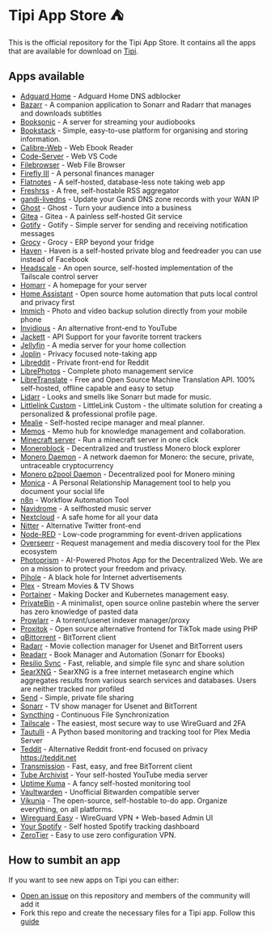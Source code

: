 # Tipi App Store ⛺️

This is the official repository for the Tipi App Store. It contains all the apps that are available for download on [Tipi](https://github.com/meienberger/runtipi).

## Apps available

- [Adguard Home](https://github.com/AdguardTeam/AdGuardHome) - Adguard Home DNS adblocker
- [Bazarr](https://github.com/morpheus65535/bazarr) - A companion application to Sonarr and Radarr that manages and downloads subtitles
- [Booksonic](https://github.com/popeen) - A server for streaming your audiobooks
- [Bookstack](https://github.com/BookStackApp/BookStack) - Simple, easy-to-use platform for organising and storing information.
- [Calibre-Web](https://github.com/janeczku/calibre-web) - Web Ebook Reader
- [Code-Server](https://github.com/coder/code-server) - Web VS Code
- [Filebrowser](https://github.com/filebrowser/filebrowser) - Web File Browser
- [Firefly III](https://github.com/firefly-iii/firefly-iii) - A personal finances manager
- [Flatnotes](https://github.com/Dullage/flatnotes) - A self-hosted, database-less note taking web app
- [Freshrss](https://github.com/FreshRSS/FreshRSS) - A free, self-hostable RSS aggregator
- [gandi-livedns](https://github.com/jbbodart/gandi-livedns) - Update your Gandi DNS zone records with your WAN IP
- [Ghost](https://github.com/TryGhost/Ghost) - Ghost - Turn your audience into a business
- [Gitea](https://github.com/go-gitea/gitea) - Gitea - A painless self-hosted Git service
- [Gotify](https://github.com/gotify/server) - Gotify - Simple server for sending and receiving notification messages
- [Grocy](https://github.com/grocy/grocy) - Grocy - ERP beyond your fridge
- [Haven](https://github.com/havenweb/haven) - Haven is a self-hosted private blog and feedreader you can use instead of Facebook
- [Headscale](https://github.com/juanfont/headscale) - An open source, self-hosted implementation of the Tailscale control server
- [Homarr](https://github.com/ajnart/homarr) - A homepage for your server
- [Home Assistant](https://github.com/home-assistant/core) - Open source home automation that puts local control and privacy first
- [Immich](https://github.com/immich-app/immich) - Photo and video backup solution directly from your mobile phone
- [Invidious](https://github.com/iv-org/invidious) - An alternative front-end to YouTube
- [Jackett](https://github.com/Jackett/Jackett) - API Support for your favorite torrent trackers
- [Jellyfin](https://github.com/jellyfin/jellyfin) - A media server for your home collection
- [Joplin](https://github.com/laurent22/joplin) - Privacy focused note-taking app
- [Libreddit](https://github.com/spikecodes/libreddit) - Private front-end for Reddit
- [LibrePhotos](https://github.com/LibrePhotos/librephotos) - Complete photo management service
- [LibreTranslate](https://github.com/LibreTranslate/LibreTranslate) - Free and Open Source Machine Translation API. 100% self-hosted, offline capable and easy to setup
- [Lidarr](https://github.com/Lidarr/Lidarr) - Looks and smells like Sonarr but made for music.
- [Littlelink Custom](https://github.com/JulianPrieber/littlelink-custom) - LittleLink Custom - the ultimate solution for creating a personalized & professional profile page.
- [Mealie](https://github.com/hay-kot/mealie) - Self-hosted recipe manager and meal planner.
- [Memos](https://github.com/usememos/memos) - Memo hub for knowledge management and collaboration.
- [Minecraft server](https://github.com/itzg/docker-minecraft-server) - Run a minecraft server in one click
- [Moneroblock](https://github.com/duggavo/MoneroBlock) - Decentralized and trustless Monero block explorer
- [Monero Daemon](https://github.com/monero-project/monero/) - A network daemon for Monero: the secure, private, untraceable cryptocurrency
- [Monero p2pool Daemon](https://github.com/SChernykh/p2pool) - Decentralized pool for Monero mining
- [Monica](https://github.com/monicahq/monica) - A Personal Relationship Management tool to help you document your social life
- [n8n](https://github.com/n8n-io/n8n) - Workflow Automation Tool
- [Navidrome](https://github.com/navidrome/navidrome) - A selfhosted music server
- [Nextcloud](https://github.com/nextcloud/server) - A safe home for all your data
- [Nitter](https://github.com/zedeus/nitter) - Alternative Twitter front-end
- [Node-RED](https://github.com/node-red/node-red) - Low-code programming for event-driven applications
- [Overseerr](https://github.com/sct/overseerr) - Request management and media discovery tool for the Plex ecosystem
- [Photoprism](https://github.com/photoprism/photoprism) - AI-Powered Photos App for the Decentralized Web. We are on a mission to protect your freedom and privacy.
- [Pihole](https://github.com/pi-hole/pi-hole) - A black hole for Internet advertisements
- [Plex](https://github.com/plexinc/pms-docker) - Stream Movies & TV Shows
- [Portainer](https://github.com/portainer/portainer) - Making Docker and Kubernetes management easy.
- [PrivateBin](https://github.com/PrivateBin/PrivateBin) - A minimalist, open source online pastebin where the server has zero knowledge of pasted data
- [Prowlarr](https://github.com/Prowlarr/Prowlarr/) - A torrent/usenet indexer manager/proxy
- [Proxitok](https://github.com/pablouser1/ProxiTok) - Open source alternative frontend for TikTok made using PHP
- [qBittorrent](https://github.com/qbittorrent/qBittorrent) - BitTorrent client
- [Radarr](https://github.com/Radarr/Radarr) - Movie collection manager for Usenet and BitTorrent users
- [Readarr](https://github.com/Readarr/Readarr) - Book Manager and Automation (Sonarr for Ebooks)
- [Resilio Sync](https://github.com/bt-sync) - Fast, reliable, and simple file sync and share solution
- [SearXNG](https://github.com/searxng/searxng) - SearXNG is a free internet metasearch engine which aggregates results from various search services and databases. Users are neither tracked nor profiled
- [Send](https://gitlab.com/timvisee/send) - Simple, private file sharing
- [Sonarr](https://github.com/Sonarr/Sonarr) - TV show manager for Usenet and BitTorrent
- [Syncthing](https://github.com/syncthing/syncthing) - Continuous File Synchronization
- [Tailscale](https://github.com/tailscale/tailscale) - The easiest, most secure way to use WireGuard and 2FA
- [Tautulli](https://github.com/Tautulli/Tautulli) - A Python based monitoring and tracking tool for Plex Media Server
- [Teddit](https://codeberg.org/teddit/teddit) - Alternative Reddit front-end focused on privacy https://teddit.net
- [Transmission](https://github.com/transmission/transmission) - Fast, easy, and free BitTorrent client
- [Tube Archivist](https://github.com/tubearchivist/tubearchivist) - Your self-hosted YouTube media server
- [Uptime Kuma](https://github.com/louislam/uptime-kuma) - A fancy self-hosted monitoring tool
- [Vaultwarden](https://github.com/dani-garcia/vaultwarden) - Unofficial Bitwarden compatible server
- [Vikunja](https://kolaente.dev/vikunja/) - The open-source, self-hostable to-do app. Organize everything, on all platforms.
- [Wireguard Easy](https://github.com/WeeJeWel/wg-easy) - WireGuard VPN + Web-based Admin UI
- [Your Spotify](https://github.com/Yooooomi/your_spotify) - Self hosted Spotify tracking dashboard
- [ZeroTier](https://github.com/zerotier/ZeroTierOne) - Easy to use zero configuration VPN.

## How to sumbit an app

If you want to see new apps on Tipi you can either:

- [Open an issue](https://github.com/meienberger/runtipi-appstore/issues) on this repository and members of the community will add it
- Fork this repo and create the necessary files for a Tipi app. Follow this [guide](https://github.com/meienberger/runtipi/wiki/Adding-your-own-app)

